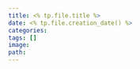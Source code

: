 ```yaml
---
title: <% tp.file.title %>
date: <% tp.file.creation_date() %>
categories: 
tags: []
image: 
path:
---
```


